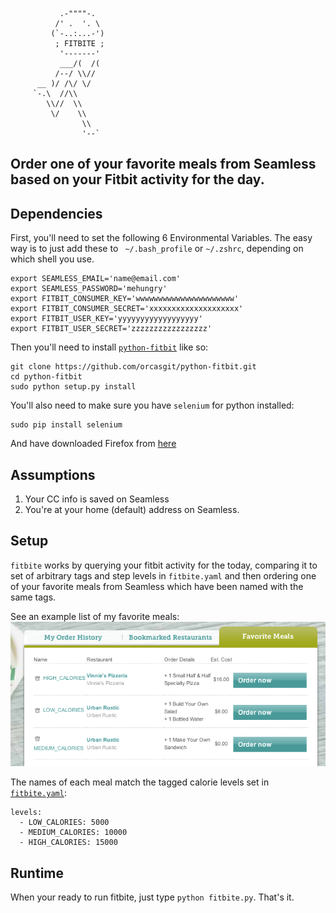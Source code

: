```
           .-""""-.
          /' .  '. \
         (`-..:...-')
          ; FITBITE ;
           '-------'
           ___/(  /(
          /--/ \\//
      __ )/ /\/ \/
     `-.\  //\\
        \\//  \\
         \/    \\
                \\
                '--`
```
Order one of your favorite meals from Seamless based on your Fitbit activity for the day.
-----------------------------------------------------------------------------------------

## Dependencies
First, you'll need to set the following 6 Environmental Variables.  The easy way is to just add these to `
~/.bash_profile` or `~/.zshrc`, depending on which shell you use.

```
export SEAMLESS_EMAIL='name@email.com'
export SEAMLESS_PASSWORD='mehungry'
export FITBIT_CONSUMER_KEY='wwwwwwwwwwwwwwwwwwwwww'
export FITBIT_CONSUMER_SECRET='xxxxxxxxxxxxxxxxxxxx'
export FITBIT_USER_KEY='yyyyyyyyyyyyyyyyyy'
export FITBIT_USER_SECRET='zzzzzzzzzzzzzzzzz'
```

Then you'll need to install [`python-fitbit`](https://github.com/orcasgit/python-fitbit) like so:

```
git clone https://github.com/orcasgit/python-fitbit.git
cd python-fitbit
sudo python setup.py install
```

You'll also need to make sure you have `selenium` for python installed:

```
sudo pip install selenium
```
And have downloaded Firefox from [here]((http://www.mozilla.org/en-US/firefox/new/))

## Assumptions
1.  Your CC info is saved on Seamless
2.  You're at your home (default) address on Seamless.

## Setup
`fitbite` works by querying your fitbit activity for the today, comparing it to set of arbitrary tags and step levels in `fitbite.yaml` and then ordering one of your favorite meals from Seamless which have been named with the same tags.

See an example list of my favorite meals:
![fav_meals](imgs/fav_meals.png)

The names of each meal match the tagged calorie levels set in [`fitbite.yaml`](fitbite.yaml):
```
levels:
  - LOW_CALORIES: 5000
  - MEDIUM_CALORIES: 10000
  - HIGH_CALORIES: 15000
```

## Runtime
When your ready to run fitbite, just type `python fitbite.py`. That's it.


